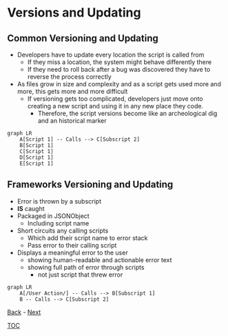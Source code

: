 # Versions and Updating

## Common Versioning and Updating

- Developers have to update every location the script is called from
  - If they miss a location, the system might behave differently there
  - If they need to roll back after a bug was discovered they have to reverse the process correctly 
- As files grow in size and complexity and as a script gets used more and more, this gets more and more difficult
  - If versioning gets too complicated, developers just move onto creating a new script and using it in any new place they code. 
    - Therefore, the script versions become like an archeological dig and an historical marker

```mermaid
graph LR
    A[Script 1] -- Calls --> C[Subscript 2] 
    B[Script 1] 
    C[Script 1] 
    D[Script 1] 
    E[Script 1] 
```
## Frameworks Versioning and Updating

- Error is thrown by a subscript
- **IS** caught
- Packaged in JSONObject
  - Including script name
- Short circuits any calling scripts
  - Which add their script name to error stack
  - Pass error to their calling script 
- Displays a meaningful error to the user
  - showing human-readable and actionable error text
  - showing full path of error through scripts
    - not just script that threw error

```mermaid
graph LR
    A[/User Action/] -- Calls --> B[Subscript 1] 
    B -- Calls --> C[Subscript 2]  
```

[Back](Introduction.md) - [Next](Script_Functions_And_Types.md)

[TOC](TOC.md)
